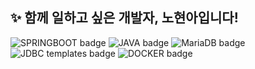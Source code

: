 ## ✨ 함께 일하고 싶은 개발자, 노현아입니다!

<!--
**hyunnbunt/hyunnbunt** is a ✨ _special_ ✨ repository because its `README.md` (this file) appears on your GitHub profile.

Here are some ideas to get you started:

- 🔭 I’m currently working on ...
- 🌱 I’m currently learning ...
- 👯 I’m looking to collaborate on ...
- 🤔 I’m looking for help with ...
- 💬 Ask me about ...
- 📫 How to reach me: ...
- 😄 Pronouns: ...
- ⚡ Fun fact: ...
-->
![SPRINGBOOT badge](https://img.shields.io/badge/Spring%20Boot-green)
![JAVA badge](https://img.shields.io/badge/Java-yellow)
![MariaDB badge](https://img.shields.io/badge/MariaDB-purple)
![JDBC templates badge](https://img.shields.io/badge/JDBC%20templates-grey)
![DOCKER badge](https://img.shields.io/badge/Docker-blue)


